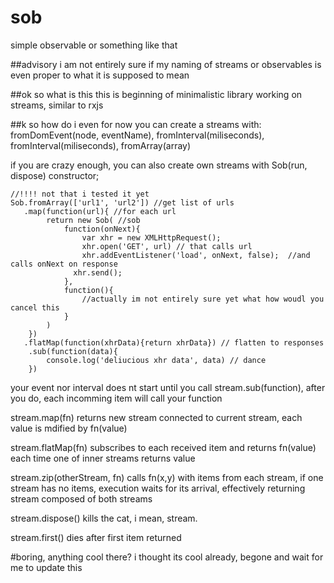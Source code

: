 # sob
simple observable or something like that

##advisory
i am not entirely sure if my naming of streams or observables is even proper to what it is supposed to mean

##ok so what is this
this is beginning of minimalistic library working on streams, similar to rxjs


##k so how do i even
for now you can create a streams with: fromDomEvent(node, eventName), fromInterval(miliseconds),  fromInterval(miliseconds), fromArray(array)


if you are crazy enough, you can also create own streams with Sob(run, dispose) constructor;

```
//!!!! not that i tested it yet
Sob.fromArray(['url1', 'url2']) //get list of urls
   .map(function(url){ //for each url
		return new Sob( //sob
			function(onNext){
				var xhr = new XMLHttpRequest();
				xhr.open('GET', url) // that calls url
				xhr.addEventListener('load', onNext, false);  //and calls onNext on response
		      xhr.send();
			},
			function(){
				//actually im not entirely sure yet what how woudl you cancel this
			}
		)
	})
   .flatMap(function(xhrData){return xhrData}) // flatten to responses
	.sub(function(data){
		console.log('deliucious xhr data', data) // dance
	})

```


your event nor interval does nt start until you call stream.sub(function), after you do, each incomming item will call your function


stream.map(fn) returns new stream connected to current stream, each value is mdified by fn(value)


stream.flatMap(fn) subscribes to each received item and returns fn(value) each time one of inner streams returns value


stream.zip(otherStream, fn) calls fn(x,y) with items from each stream, if one stream has no items, execution waits for its arrival, effectively returning stream composed of both streams


stream.dispose() kills the cat, i mean, stream.


stream.first() dies after first item returned


#boring, anything cool there?
i thought its cool already, begone and wait for me to update this
